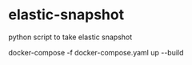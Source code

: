 # elastic-snapshot
python script to take elastic snapshot


docker-compose -f docker-compose.yaml up --build
